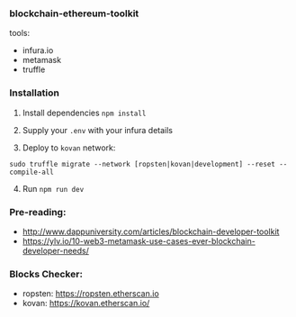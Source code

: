 ### blockchain-ethereum-toolkit

tools: 
- infura.io
- metamask
- truffle 

### Installation

1. Install dependencies `npm install`

2. Supply your `.env` with your infura details

3. Deploy to `kovan` network: 

```
sudo truffle migrate --network [ropsten|kovan|development] --reset --compile-all
```
4. Run `npm run dev`

 ### Pre-reading:
- http://www.dappuniversity.com/articles/blockchain-developer-toolkit  
- https://ylv.io/10-web3-metamask-use-cases-ever-blockchain-developer-needs/
   
 ### Blocks Checker:
 - ropsten: https://ropsten.etherscan.io
 - kovan:   https://kovan.etherscan.io/

